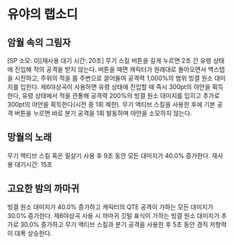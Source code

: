 # 유야의 랩소디

## 암월 속의 그림자

[SP 소모: 0][재사용 대기 시간: 20초] 무기 스킬 버튼을 길게 누르면 2초 간 유령 상태에 진입해 적의 공격을 받지 않는다. 버튼을 떼면 캐릭터가 원래대로 돌아오면서 백스텝을 시전하고, 주위의 적을 몸 주변으로 끌어들여 공격력 1,000%의 범위 빙결 원소 대미지를 입힌다. 제6야상곡이 사용하면 유령 상태에 진입할 때 즉시 300pt의 야안을 획득한다, 유령 상태에서 적을 관통해 공격력 200%의 빙결 원소 대미지를 입히고 추가로 300pt의 야안을 획득한다(시전 중 1회 제한). 무기 액티브 스킬을 사용한 후에 기본 공격 버튼을 누르면 바로 분기 공격을 1회 발동하며 야안을 소모하지 않는다.

## 망월의 노래

무기 액티브 스킬 혹은 필살기 사용 후 9초 동안 모든 대미지가 40.0% 증가한다. 재사용 대기시간: 15초

## 고요한 밤의 까마귀

빙결 원소 대미지가 40.0% 증가하고 캐릭터의 QTE 공격이 가하는 모든 대미지가 30.0% 증가한다. 제6야상곡 사용 시 까마귀 깃털 표식이 가하는 빙결 원소 대미지가 추가로 30.0% 증가하고 무기 액티브 스킬과 분기 공격을 사용한 후 5초 동안 경직 저항력이 대폭 상승한다.
